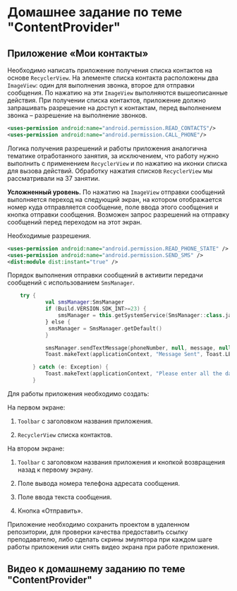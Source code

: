 # Домашнее задание по теме "ContentProvider"

## Приложение «Мои контакты»

Необходимо написать приложение получения списка контактов на основе `RecyclerView`. На элементе
списка контакта расположены два `ImageView`: один для выполнения звонка, второе для отправки
сообщения. По нажатию на эти `ImageView` выполняются вышеописанные действия. При получении списка
контактов, приложение должно запрашивать разрешение на доступ к контактам, перед выполнением
звонка – разрешение на выполнение звонков.

``` XML
<uses-permission android:name="android.permission.READ_CONTACTS"/>
<uses-permission android:name="android.permission.CALL_PHONE"/>
```

Логика получения разрешений и работы приложения аналогична тематике отработанного занятия, за
исключением, что работу нужно выполнить с применением `RecyclerView` и по нажатию на иконки списка
для вызова действий. Обработку нажатия списков `RecyclerView` мы рассматривали на 37 занятии.

**Усложненный уровень.** По нажатию на `ImageView` отправки сообщений выполняется переход на
следующий экран, на котором отображается номер куда отправляется сообщение, поле ввода этого
сообщения и кнопка отправки сообщения. Возможен запрос разрешений на отправку сообщений перед
переходом на этот экран.

Необходимые разрешения.

``` XML
<uses-permission android:name="android.permission.READ_PHONE_STATE" />
<uses-permission android:name="android.permission.SEND_SMS" />
<dist:module dist:instant="true" />
```

Порядок выполнения отправки сообщений в активити передачи сообщений с использованием `SmsManager`.

``` Kotlin
    try {
            val smsManager:SmsManager
            if (Build.VERSION.SDK_INT>=23) {
                smsManager = this.getSystemService(SmsManager::class.java)
            } else {
             smsManager = SmsManager.getDefault()
            }

            smsManager.sendTextMessage(phoneNumber, null, message, null, null)
            Toast.makeText(applicationContext, "Message Sent", Toast.LENGTH_LONG).show()

        } catch (e: Exception) {
            Toast.makeText(applicationContext, "Please enter all the data.."+e.message.toString(),                 Toast.LENGTH_LONG).show()
        }
```

Для работы приложения необходимо создать:

На первом экране:

1. `Toolbar` с заголовком названия приложения.

2. `RecyclerView` списка контактов.

На втором экране:

1. `Toolbar` с заголовком названия приложения и кнопкой возвращения назад к первому экрану.

2. Поле вывода номера телефона адресата сообщения.

3. Поле ввода текста сообщения.

4. Кнопка «Отправить».

Приложение необходимо сохранить проектом в удаленном репозитории, для проверки качества предоставить
ссылку преподавателю, либо сделать скрины эмулятора при каждом шаге работы приложения или снять
видео экрана при работе приложения.

## Видео к домашнему заданию по теме "ContentProvider"

